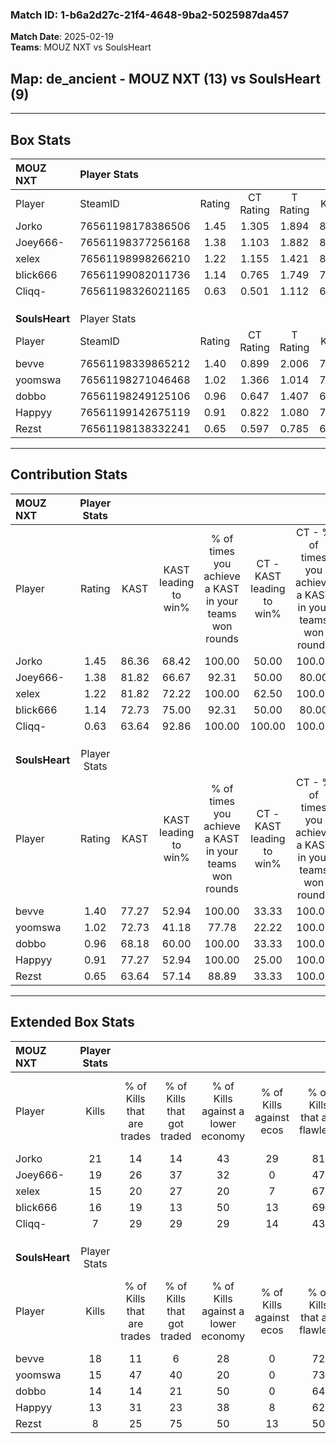 ### Match ID: 1-b6a2d27c-21f4-4648-9ba2-5025987da457  
**Match Date**: 2025-02-19  
**Teams**: MOUZ NXT vs SoulsHeart  

## **Map**: de_ancient - MOUZ NXT (13) vs SoulsHeart (9)  
---  

## Box Stats  

| **MOUZ NXT**   | Player Stats      |        |           |          |       |       |       |         |        |      |     |
| :- | :- | :-: | :-: | :-: | :-: | :-: | :-: | :-: | :-: | :-: | :-: |
| Player         | SteamID           | Rating | CT Rating | T Rating | KAST  |  ADR  | Kills | Assists | Deaths | K/D  | HS% |
| Jorko          | 76561198178386506 |  1.45  |   1.305   |  1.894   | 86.36 | 81.3  |  21   |    3    |   14   | 1.50 | 52  |
| Joey666-       | 76561198377256168 |  1.38  |   1.103   |  1.882   | 81.82 | 90.5  |  19   |    6    |   14   | 1.36 | 57  |
| xelex          | 76561198998266210 |  1.22  |   1.155   |  1.421   | 81.82 | 82.5  |  15   |    6    |   13   | 1.15 | 66  |
| blick666       | 76561199082011736 |  1.14  |   0.765   |  1.749   | 72.73 | 68.1  |  16   |    3    |   13   | 1.23 | 56  |
| Cliqq-         | 76561198326021165 |  0.63  |   0.501   |  1.112   | 63.64 | 48.0  |   7   |    4    |   14   | 0.50 | 85  |
|                |                   |        |           |          |       |       |       |         |        |      |     |
|                |                   |        |           |          |       |       |       |         |        |      |     |
|                |                   |        |           |          |       |       |       |         |        |      |     |
| **SoulsHeart** | Player Stats      |        |           |          |       |       |       |         |        |      |     |
| Player         | SteamID           | Rating | CT Rating | T Rating | KAST  |  ADR  | Kills | Assists | Deaths | K/D  | HS% |
| bevve          | 76561198339865212 |  1.40  |   0.899   |  2.006   | 77.27 | 107.8 |  18   |    9    |   13   | 1.38 | 66  |
| yoomswa        | 76561198271046468 |  1.02  |   1.366   |  1.014   | 72.73 | 77.1  |  15   |    6    |   18   | 0.83 | 33  |
| dobbo          | 76561198249125106 |  0.96  |   0.647   |  1.407   | 68.18 | 68.6  |  14   |    5    |   16   | 0.88 | 50  |
| Happyy         | 76561199142675119 |  0.91  |   0.822   |  1.080   | 77.27 | 40.0  |  13   |    3    |   15   | 0.87 | 38  |
| Rezst          | 76561198138332241 |  0.65  |   0.597   |  0.785   | 63.64 | 56.0  |   8   |    4    |   16   | 0.50 | 75  |
---  

## Contribution Stats  

| **MOUZ NXT**   | Player Stats |       |                      |                                                        |                           |                                                             |                          |                                                            |
| :- | :-: | :-: | :-: | :-: | :-: | :-: | :-: | :-: |
| Player         |    Rating    | KAST  | KAST leading to win% | % of times you achieve a KAST in your teams won rounds | CT - KAST leading to win% | CT - % of times you achieve a KAST in your teams won rounds | T - KAST leading to win% | T - % of times you achieve a KAST in your teams won rounds |
| Jorko          |     1.45     | 86.36 |        68.42         |                         100.00                         |           50.00           |                           100.00                            |          88.89           |                           100.00                           |
| Joey666-       |     1.38     | 81.82 |        66.67         |                         92.31                          |           50.00           |                            80.00                            |          80.00           |                           100.00                           |
| xelex          |     1.22     | 81.82 |        72.22         |                         100.00                         |           62.50           |                           100.00                            |          80.00           |                           100.00                           |
| blick666       |     1.14     | 72.73 |        75.00         |                         92.31                          |           50.00           |                            80.00                            |          100.00          |                           100.00                           |
| Cliqq-         |     0.63     | 63.64 |        92.86         |                         100.00                         |          100.00           |                           100.00                            |          88.89           |                           100.00                           |
|                |              |       |                      |                                                        |                           |                                                             |                          |                                                            |
|                |              |       |                      |                                                        |                           |                                                             |                          |                                                            |
|                |              |       |                      |                                                        |                           |                                                             |                          |                                                            |
| **SoulsHeart** | Player Stats |       |                      |                                                        |                           |                                                             |                          |                                                            |
| Player         |    Rating    | KAST  | KAST leading to win% | % of times you achieve a KAST in your teams won rounds | CT - KAST leading to win% | CT - % of times you achieve a KAST in your teams won rounds | T - KAST leading to win% | T - % of times you achieve a KAST in your teams won rounds |
| bevve          |     1.40     | 77.27 |        52.94         |                         100.00                         |           33.33           |                           100.00                            |          63.64           |                           100.00                           |
| yoomswa        |     1.02     | 72.73 |        41.18         |                         77.78                          |           22.22           |                           100.00                            |          62.50           |                           71.43                            |
| dobbo          |     0.96     | 68.18 |        60.00         |                         100.00                         |           33.33           |                           100.00                            |          77.78           |                           100.00                           |
| Happyy         |     0.91     | 77.27 |        52.94         |                         100.00                         |           25.00           |                           100.00                            |          77.78           |                           100.00                           |
| Rezst          |     0.65     | 63.64 |        57.14         |                         88.89                          |           33.33           |                           100.00                            |          75.00           |                           85.71                            |
---  

## Extended Box Stats  

| **MOUZ NXT**   | Player Stats |                            |                            |                                    |                         |                              |                                 |        |                             |                                     |                          |                               |                            |
| :- | :-: | :-: | :-: | :-: | :-: | :-: | :-: | :-: | :-: | :-: | :-: | :-: | :-: |
| Player         |    Kills     | % of Kills that are trades | % of Kills that got traded | % of Kills against a lower economy | % of Kills against ecos | % of Kills that are flawless | % of Kills that are close duels | Deaths | % of Deaths that get traded | % of Deaths against a lower economy | % of Deaths against ecos | % of Deaths that are flawless | % of Deaths that are close |
| Jorko          |      21      |             14             |             14             |                 43                 |           29            |              81              |               10                |   14   |             36              |                 36                  |            0             |              86               |             0              |
| Joey666-       |      19      |             26             |             37             |                 32                 |            0            |              47              |                0                |   14   |             21              |                  7                  |            0             |              64               |             7              |
| xelex          |      15      |             20             |             27             |                 20                 |            7            |              67              |                7                |   13   |             15              |                 31                  |            8             |              62               |             8              |
| blick666       |      16      |             19             |             13             |                 50                 |           13            |              69              |                0                |   13   |             23              |                 15                  |            0             |              69               |             8              |
| Cliqq-         |      7       |             29             |             29             |                 29                 |           14            |              43              |                0                |   14   |             43              |                 29                  |            0             |              50               |             14             |
|                |              |                            |                            |                                    |                         |                              |                                 |        |                             |                                     |                          |                               |                            |
|                |              |                            |                            |                                    |                         |                              |                                 |        |                             |                                     |                          |                               |                            |
|                |              |                            |                            |                                    |                         |                              |                                 |        |                             |                                     |                          |                               |                            |
| **SoulsHeart** | Player Stats |                            |                            |                                    |                         |                              |                                 |        |                             |                                     |                          |                               |                            |
| Player         |    Kills     | % of Kills that are trades | % of Kills that got traded | % of Kills against a lower economy | % of Kills against ecos | % of Kills that are flawless | % of Kills that are close duels | Deaths | % of Deaths that get traded | % of Deaths against a lower economy | % of Deaths against ecos | % of Deaths that are flawless | % of Deaths that are close |
| bevve          |      18      |             11             |             6              |                 28                 |            0            |              72              |                6                |   13   |             38              |                 23                  |            8             |              62               |             0              |
| yoomswa        |      15      |             47             |             40             |                 20                 |            0            |              73              |                0                |   18   |             28              |                 33                  |            6             |              67               |             6              |
| dobbo          |      14      |             14             |             21             |                 50                 |            0            |              64              |                7                |   16   |             25              |                 25                  |            6             |              63               |             6              |
| Happyy         |      13      |             31             |             23             |                 38                 |            8            |              62              |               15                |   15   |             13              |                 20                  |            7             |              87               |             0              |
| Rezst          |      8       |             25             |             75             |                 50                 |           13            |              50              |               13                |   16   |             13              |                 25                  |            6             |              50               |             6              |
